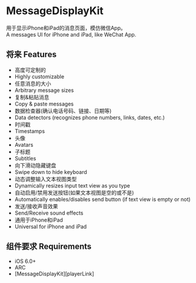 MessageDisplayKit
=================

用于显示iPhone和iPad的消息页面，模仿微信App。                        
A messages UI for iPhone and iPad, like WeChat App.                        


## 将来                                            Features 

* 高度可定制的                                     
* Highly customizable
* 任意消息的大小                                   
* Arbitrary message sizes
* 复制&粘贴消息
* Copy & paste messages
* 数据检查器(确认电话号码、链接、日期等)           
* Data detectors (recognizes phone numbers, links, dates, etc.)
* 时间戳                                           
* Timestamps
* 头像                                             
* Avatars
* 子标题                                           
* Subtitles
* 向下滑动隐藏键盘                                 
* Swipe down to hide keyboard
* 动态调整输入文本视图类型                         
* Dynamically resizes input text view as you type
* 自动启用/禁用发送按钮(如果文本视图是空的或不是)  
* Automatically enables/disables send button (if text view is empty or not)
* 发送/接收声音效果                                
* Send/Receive sound effects
* 通用于iPhone和iPad                               
* Universal for iPhone and iPad



## 组件要求                                        Requirements

* iOS 6.0+ 
* ARC
* [MessageDisplayKit][playerLink]
